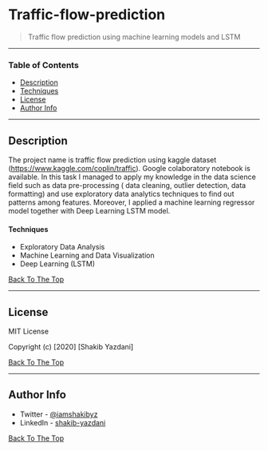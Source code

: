 # Traffic-flow-prediction

> Traffic flow prediction using machine learning models and LSTM 

---

### Table of Contents

- [Description](#description)
- [Techniques](#techniques)
- [License](#license)
- [Author Info](#author-info)

---

## Description

The project name is traffic flow prediction using kaggle dataset (https://www.kaggle.com/coplin/traffic). Google colaboratory notebook is available.
In this task I managed to apply my knowledge in the data science field such as data pre-processing ( data cleaning, outlier detection, 
data formatting) and use exploratory data analytics techniques to find out patterns among features. Moreover, I applied a machine learning regressor model together with Deep Learning LSTM model.

#### Techniques

- Exploratory Data Analysis 
- Machine Learning and Data Visualization
- Deep Learning (LSTM)

[Back To The Top](#Traffic-flow-prediction)

---

## License

MIT License

Copyright (c) [2020] [Shakib Yazdani]


[Back To The Top](#Traffic-flow-prediction)

---

## Author Info

- Twitter - [@iamshakibyz](https://twitter.com/iamshakibyz)
- LinkedIn - [shakib-yazdani](https://www.linkedin.com/in/shakib-yazdani)

[Back To The Top](#Traffic-flow-prediction)
